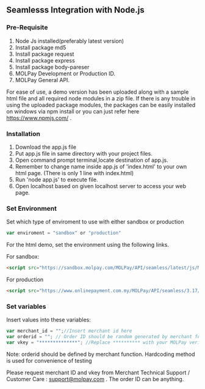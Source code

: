 ## Seamlesss Integration with Node.js

### Pre-Requisite
1. Node Js installed(preferably latest version)
2. Install package md5
3. Install package request
4. Install package express
5. Install package body-pareser
6. MOLPay Development or Production ID.
7. MOLPay General API.

For ease of use, a demo version has been uploaded along with a sample html file and all required node modules in a zip file.
If there is any trouble in using the uploaded package modules, the packages can be easily installed on windows via npm install <packagename> 
or you can just refer here https://www.npmjs.com/ .

  
### Installation
1. Download the app.js file
2. Put app.js file in same directory with your project files.
3. Open command prompt terminal,locate destination of app.js.
4. Remember to change name inside app.js of 'index.html' to your own html page. (There is only 1 line with index.html)
5. Run 'node app.js' to execute file.
6. Open localhost based on given localhost server to access your web page.

### Set Environment
Set which type of enviroment to use with either sandbox or production
```Javascript
var enviroment = "sandbox" or "production"
```
For the html demo, set the environment using the following links.

For sandbox:
```html
<script src="https://sandbox.molpay.com/MOLPay/API/seamless/latest/js/MOLPay_seamless.deco.js"></script>
```

For  production
```html
<script src="https://www.onlinepayment.com.my/MOLPay/API/seamless/3.17/js/MOLPay_seamless.deco.js">
```

### Set variables
Insert values into these variables:
```Javascript
var merchant_id = "";//Insert merchant id here
var orderid = ""; // Order ID should be random generated by merchant function
var vkey = "**************"; //Replace ********** with your MOLPay verification_Key
```
Note: orderid should be defined by merchant function. Hardcoding method is used for convenience of testing

Please request merchant ID and vkey from Merchant Technical Support / Customer Care : support@molpay.com . The order ID can be anything.

